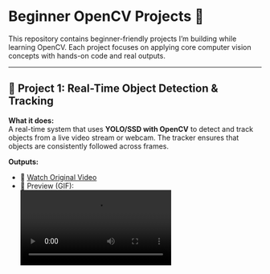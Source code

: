 # Beginner OpenCV Projects 🚀

This repository contains beginner-friendly projects I’m building while learning OpenCV. Each project focuses on applying core computer vision concepts with hands-on code and real outputs.

---

## 📌 Project 1: Real-Time Object Detection & Tracking

**What it does:**  
A real-time system that uses **YOLO/SSD with OpenCV** to detect and track objects from a live video stream or webcam. The tracker ensures that objects are consistently followed across frames.

**Outputs:**  
- 🎥 [Watch Original Video](./videos/original.mp4)  
- 🎯 Preview (GIF):  
  ![Tracked Output](./videos/output.mp4)
